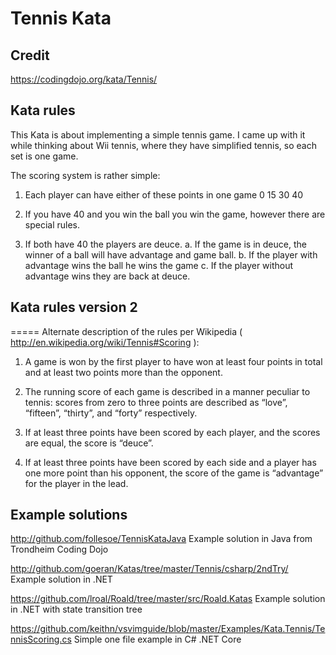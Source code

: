 # Tennis Kata

## Credit
https://codingdojo.org/kata/Tennis/

## Kata rules
This Kata is about implementing a simple tennis game. I came up with it while thinking about Wii tennis, where they have simplified tennis, so each set is one game.

The scoring system is rather simple:

1. Each player can have either of these points in one game 0 15 30 40

2. If you have 40 and you win the ball you win the game, however there are special rules.

3. If both have 40 the players are deuce. a. If the game is in deuce, the winner of a ball will have advantage and game ball. b. If the player with advantage wins the ball he wins the game c. If the player without advantage wins they are back at deuce.

## Kata rules version 2
===== Alternate description of the rules per Wikipedia ( http://en.wikipedia.org/wiki/Tennis#Scoring ):

1. A game is won by the first player to have won at least four points in total and at least two points more than the opponent.

2. The running score of each game is described in a manner peculiar to tennis: scores from zero to three points are described as “love”, “fifteen”, “thirty”, and “forty” respectively.

3. If at least three points have been scored by each player, and the scores are equal, the score is “deuce”.

4. If at least three points have been scored by each side and a player has one more point than his opponent, the score of the game is “advantage” for the player in the lead.

## Example solutions

http://github.com/follesoe/TennisKataJava Example solution in Java from Trondheim Coding Dojo

http://github.com/goeran/Katas/tree/master/Tennis/csharp/2ndTry/ Example solution in .NET

https://github.com/lroal/Roald/tree/master/src/Roald.Katas Example solution in .NET with state transition tree

https://github.com/keithn/vsvimguide/blob/master/Examples/Kata.Tennis/TennisScoring.cs Simple one file example in C# .NET Core